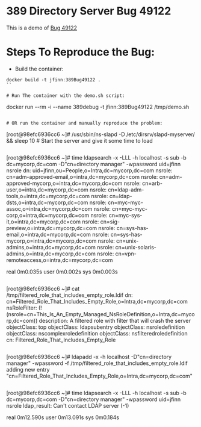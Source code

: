 # 389 Directory Server Bug 49122
This is a demo of [Bug 49122](https://fedorahosted.org/389/ticket/49122)

# Steps To Reproduce the Bug:

* Build the container:
```
docker build -t jfinn:389Bug49122 .
``

# Run The container with the demo.sh script:
```
docker run --rm -i --name 389debug -t jfinn:389Bug49122 /tmp/demo.sh
```

# OR run the container and manually reproduce the problem:
```
[root@98efc6936cc6 ~]# /usr/sbin/ns-slapd -D /etc/dirsrv/slapd-myserver/ && sleep 10 # Start the server and give it some time to load
```

```
[root@98efc6936cc6 ~]# time ldapsearch -x -LLL -h localhost -s sub -b dc=mycorp,dc=com -D"cn=directory manager" -wpassword uid=jfinn nsrole
dn: uid=jfinn,ou=People,o=Intra,dc=mycorp,dc=com
nsrole: cn=adm-approved-email,o=intra,dc=mycorp,dc=com
nsrole: cn=adm-approved-mycorp,o=intra,dc=mycorp,dc=com
nsrole: cn=arb-user,o=intra,dc=mycorp,dc=com
nsrole: cn=ldap-adm-tools,o=intra,dc=mycorp,dc=com
nsrole: cn=ldap-dsts,o=intra,dc=mycorp,dc=com
nsrole: cn=myc-myc-assoc,o=intra,dc=mycorp,dc=com
nsrole: cn=myc-myc-corp,o=intra,dc=mycorp,dc=com
nsrole: cn=myc-sys-it,o=intra,dc=mycorp,dc=com
nsrole: cn=sig-preview,o=intra,dc=mycorp,dc=com
nsrole: cn=sys-has-email,o=intra,dc=mycorp,dc=com
nsrole: cn=sys-has-mycorp,o=intra,dc=mycorp,dc=com
nsrole: cn=unix-admins,o=intra,dc=mycorp,dc=com
nsrole: cn=unix-solaris-admins,o=intra,dc=mycorp,dc=com
nsrole: cn=vpn-remoteaccess,o=intra,dc=mycorp,dc=com


real    0m0.035s
user    0m0.002s
sys     0m0.003s
```

```
[root@98efc6936cc6 ~]# cat /tmp/filtered_role_that_includes_empty_role.ldif 
dn: cn=Filtered_Role_That_Includes_Empty_Role,o=Intra,dc=mycorp,dc=com
nsRoleFilter: (!(nsrole=cn=This_Is_An_Empty_Managed_NsRoleDefinition,o=Intra,dc=mycorp,dc=com))
description: A filtered role with filter that will crash the server 
objectClass: top
objectClass: ldapsubentry
objectClass: nsroledefinition
objectClass: nscomplexroledefinition
objectClass: nsfilteredroledefinition
cn: Filtered_Role_That_Includes_Empty_Role
```

```
[root@98efc6936cc6 ~]# ldapadd -x -h localhost -D"cn=directory manager" -wpassword -f /tmp/filtered_role_that_includes_empty_role.ldif
adding new entry "cn=Filtered_Role_That_Includes_Empty_Role,o=Intra,dc=mycorp,dc=com"
```

```
[root@98efc6936cc6 ~]# time ldapsearch -x -LLL -h localhost -s sub -b dc=mycorp,dc=com -D"cn=directory manager" -wpassword uid=jfinn nsrole
ldap_result: Can't contact LDAP server (-1)

real    0m12.590s
user    0m13.091s
sys     0m0.184s
```
